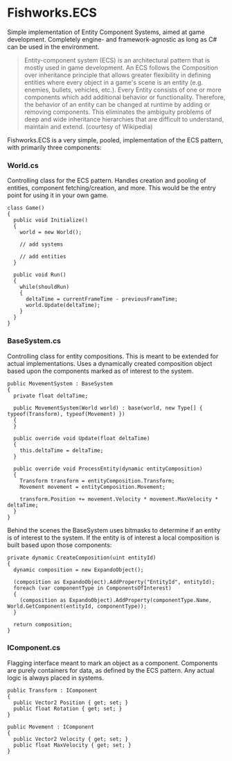 # Fishworks.ECS
Simple implementation of Entity Component Systems, aimed at game development. Completely engine- and framework-agnostic as long as C# can be used in the environment.

>Entity-component system (ECS) is an architectural pattern that is mostly used in game development. An ECS follows the Composition over inheritance principle that allows greater flexibility in defining entities where every object in a game's scene is an entity (e.g. enemies, bullets, vehicles, etc.). Every Entity consists of one or more components which add additional behavior or functionality. Therefore, the behavior of an entity can be changed at runtime by adding or removing components. This eliminates the ambiguity problems of deep and wide inheritance hierarchies that are difficult to understand, maintain and extend.
> (courtesy of Wikipedia)

Fishworks.ECS is a very simple, pooled, implementation of the ECS pattern, with primarily three components:

### World.cs

Controlling class for the ECS pattern. Handles creation and pooling of entities, component fetching/creation, and more. This would be the entry point for using it in your own game.

```
class Game()
{
  public void Initialize()
  {
    world = new World();
    
    // add systems
    
    // add entities
  }
  
  public void Run()
  {
    while(shouldRun)
    {
      deltaTime = currentFrameTime - previousFrameTime;
      world.Update(deltaTime);
    }
  }
}
```

### BaseSystem.cs

Controlling class for entity compositions. This is meant to be extended for actual implementations. Uses a dynamically created composition object based upon the components marked as of interest to the system.

```
public MovementSystem : BaseSystem
{
  private float deltaTime;
  
  public MovementSystem(World world) : base(world, new Type[] { typeof(Transform), typeof(Movement) })
  {
  }
  
  public override void Update(float deltaTime)
  {
    this.deltaTime = deltaTime;
  }
  
  public override void ProcessEntity(dynamic entityComposition)
  {
    Transform transform = entityComposition.Transform;
    Movement movement = entityComposition.Movement;
    
    transform.Position += movement.Velocity * movement.MaxVelocity * deltaTime;
  }
}
```

Behind the scenes the BaseSystem uses bitmasks to determine if an entity is of interest to the system. If the entity is of interest a local composition is built based upon those components:
```
private dynamic CreateComposition(uint entityId)
{
  dynamic composition = new ExpandoObject();

  (composition as ExpandoObject).AddProperty("EntityId", entityId);
  foreach (var componentType in ComponentsOfInterest)
  {
    (composition as ExpandoObject).AddProperty(componentType.Name, World.GetComponent(entityId, componentType));
  }

  return composition;
}
```

### IComponent.cs

Flagging interface meant to mark an object as a component. Components are purely containers for data, as defined by the ECS pattern. Any actual logic is always placed in systems.

```
public Transform : IComponent
{
  public Vector2 Position { get; set; }
  public float Rotation { get; set; }
}

public Movement : IComponent
{
  public Vector2 Velocity { get; set; }
  public float MaxVelocity { get; set; }
}
```
